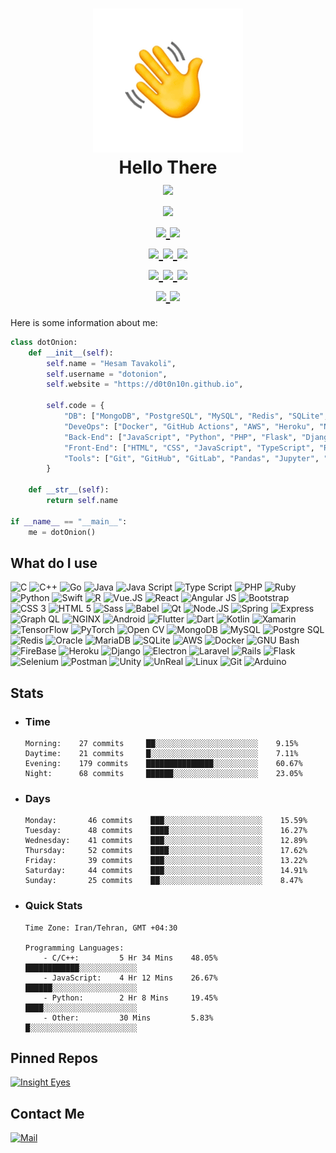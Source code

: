 <h1 align=center>
    <img src="hi.gif" />
    <br />
    Hello There
    <br />
    <a href="https://github.com/d0t0n10n/d0t0n10n">
        <img src="https://badges.frapsoft.com/os/v3/open-source.svg?v=103" />
    </a>
    <br />
    <a href="https://github.com/d0t0n10n/d0t0n10n/commits/main">
        <img src="https://img.shields.io/github/last-commit/d0t0n10n/d0t0n10n.svg" />
    </a>
    <br />
    <a href="https://github.com/d0t0n10n?tab=followers">
        <img src="https://img.shields.io/github/followers/d0t0n10n.svg?style=social&label=Follow&maxAge=2592000" />
    </a>
    <a href="https://github.com/d0t0n10n/d0t0n10n/blob/master/license">
        <img src="https://img.shields.io/github/license/d0t0n10n/d0t0n10n.svg" />
    </a>
    <br />
    <a href="https://GitHub.com/d0t0n10n/d0t0n10n/watchers/">
        <img src="https://img.shields.io/github/watchers/d0t0n10n/d0t0n10n.svg?style=social&label=Watch&maxAge=2592000" />
    </a>
    <a href="https://GitHub.com/d0t0n10n/d0t0n10n/stargazers/">
        <img src="https://img.shields.io/github/stars/d0t0n10n/d0t0n10n.svg?style=social&label=Star&maxAge=2592000" />
    </a>
    <a href="https://GitHub.com/d0t0n10n/d0t0n10n/network/">
        <img src="https://img.shields.io/github/forks/d0t0n10n/d0t0n10n.svg?style=social&label=Fork&maxAge=2592000" />
    </a>
    <br />
    <a href="https://github.com/d0t0n10n/d0t0n10n">
        <img src="https://img.shields.io/github/repo-size/d0t0n10n/d0t0n10n" />
    </a>
    <a href="https://github.com/d0t0n10n/d0t0n10n">
        <img src="https://tokei.rs/b1/github/d0t0n10n/d0t0n10n?category=files" />
    </a>
    <a href="https://github.com/d0t0n10n/d0t0n10n">
        <img src="https://tokei.rs/b1/github/d0t0n10n/d0t0n10n?category=lines" />
    </a>
    <br />
    <a href="https://www.markdownguide.org/">
        <img src="https://img.shields.io/badge/MarkDown-000000?style=flat&logo=markdown&logoColor=white" />
    </a>
    <a href="https://open.vscode.dev/d0t0n10n/d0t0n10n">
        <img src="https://open.vscode.dev/badges/open-in-vscode.svg" />
    </a>
</h1>

Here is some information about me:
```python
class dotOnion:
    def __init__(self):
        self.name = "Hesam Tavakoli",
        self.username = "dotonion",
        self.website = "https://d0t0n10n.github.io",
        
        self.code = {
            "DB": ["MongoDB", "PostgreSQL", "MySQL", "Redis", "SQLite", "Cassandra", "NoSQL"],
            "DeveOps": ["Docker", "GitHub Actions", "AWS", "Heroku", "Nginx", "Git", "Selenium", "Machine Learning"],
            "Back-End": ["JavaScript", "Python", "PHP", "Flask", "Django", "Laravel", "Node.js", "Rust", "Go", "C & C++"],
            "Front-End": ["HTML", "CSS", "JavaScript", "TypeScript", "React", "Bootstrap", "jQuery", "PHP", "Vue.js", "Angular"],
            "Tools": ["Git", "GitHub", "GitLab", "Pandas", "Jupyter", "AutoHotKey", "Sublime", "VS Code", "VIM", "GNU/Linux", "Firebase"]
        }
        
    def __str__(self):
        return self.name
        
if __name__ == "__main__":
    me = dotOnion()

```

## What do I use
![C](https://img.shields.io/badge/C-A8B9CC?style=flat&logo=c&logoColor=white)
![C++](https://img.shields.io/badge/C%2B%2B-00599C?style=flat&logo=c%2B%2B&logoColor=white)
![Go](https://img.shields.io/badge/Go-00ADD8?style=flat&logo=go&logoColor=white)
![Java](https://img.shields.io/badge/Java-007396?style=flat&logo=java&logoColor=white)
![Java Script](https://img.shields.io/badge/JavaScript-F7DF1E?style=flat&logo=javascript&logoColor=white)
![Type Script](https://img.shields.io/badge/TypeScript-3178C6?style=flat&logo=typescript&logoColor=white)
![PHP](https://img.shields.io/badge/PHP-777BB4?style=flat&logo=php&logoColor=white)
![Ruby](https://img.shields.io/badge/Ruby-CC342D?style=flat&logo=ruby&logoColor=white)
![Python](https://img.shields.io/badge/Python-3776AB?style=flat&logo=python&logoColor=white)
![Swift](https://img.shields.io/badge/Swift-FA7343?style=flat&logo=swift&logoColor=white)
![R](https://img.shields.io/badge/R-276DC3?style=flat&logo=r&logoColor=white)
![Vue.JS](https://img.shields.io/badge/Vue.JS-4FC08D?style=flat&logo=vue.js&logoColor=white)
![React](https://img.shields.io/badge/React-61DAFB?style=flat&logo=react&logoColor=white)
![Angular JS](https://img.shields.io/badge/AngularJS-E23237?style=flat&logo=angularjs&logoColor=white)
![Bootstrap](https://img.shields.io/badge/Bootstrap-7952B3?style=flat&logo=bootstrap&logoColor=white)
![CSS 3](https://img.shields.io/badge/CSS3-1572B6?style=flat&logo=css3&logoColor=white)
![HTML 5](https://img.shields.io/badge/HTML5-E34F26?style=flat&logo=html5&logoColor=white)
![Sass](https://img.shields.io/badge/Sass-CC6699?style=flat&logo=sass&logoColor=white)
![Babel](https://img.shields.io/badge/Babel-F9DC3E?style=flat&logo=babel&logoColor=white)
![Qt](https://img.shields.io/badge/Qt-41CD52?style=flat&logo=qt&logoColor=white)
![Node.JS](https://img.shields.io/badge/Node.JS-339933?style=flat&logo=node.js&logoColor=white)
![Spring](https://img.shields.io/badge/Spring-6DB33F?style=flat&logo=spring&logoColor=white)
![Express](https://img.shields.io/badge/Express-000000?style=flat&logo=express&logoColor=white)
![Graph QL](https://img.shields.io/badge/GraphQL-E10098?style=flat&logo=graphql&logoColor=white)
![NGINX](https://img.shields.io/badge/NGINX-009639?style=flat&logo=nginx&logoColor=white)
![Android](https://img.shields.io/badge/Android-3DDC84?style=flat&logo=android&logoColor=white)
![Flutter](https://img.shields.io/badge/Flutter-02569B?style=flat&logo=flutter&logoColor=white)
![Dart](https://img.shields.io/badge/Dart-0175C2?style=flat&logo=dart&logoColor=white)
![Kotlin](https://img.shields.io/badge/Kotlin-0095D5?style=flat&logo=kotlin&logoColor=white)
![Xamarin](https://img.shields.io/badge/Xamarin-3498DB?style=flat&logo=xamarin&logoColor=white)
![TensorFlow](https://img.shields.io/badge/TensorFlow-FF6F00?style=flat&logo=tensorflow&logoColor=white)
![PyTorch](https://img.shields.io/badge/PyTorch-EE4C2C?style=flat&logo=pytorch&logoColor=white)
![Open CV](https://img.shields.io/badge/OpenCV-5C3EE8?style=flat&logo=opencv&logoColor=white)
![MongoDB](https://img.shields.io/badge/MongoDB-47A248?style=flat&logo=mongodb&logoColor=white)
![MySQL](https://img.shields.io/badge/MySQL-4479A1?style=flat&logo=mysql&logoColor=white)
![Postgre SQL](https://img.shields.io/badge/PostgreSQL-336791?style=flat&logo=postgresql&logoColor=white)
![Redis](https://img.shields.io/badge/Redis-DC382D?style=flat&logo=redis&logoColor=white)
![Oracle](https://img.shields.io/badge/Oracle-F80000?style=flat&logo=oracle&logoColor=white)
![MariaDB](https://img.shields.io/badge/MariaDB-003545?style=flat&logo=mariadb&logoColor=white)
![SQLite](https://img.shields.io/badge/SQLite-003B57?style=flat&logo=sqlite&logoColor=white)
![AWS](https://img.shields.io/badge/AWS-232F3E?style=flat&logo=amazon-aws&logoColor=white)
![Docker](https://img.shields.io/badge/Docker-2498ED?style=flat&logo=docker&logoColor=white)
![GNU Bash](https://img.shields.io/badge/Bash-4EAA25?style=flat&logo=gnu-bash&logoColor=white)
![FireBase](https://img.shields.io/badge/FireBase-FFCA28?style=flat&logo=firebase&logoColor=white)
![Heroku](https://img.shields.io/badge/Heroku-430098?style=flat&logo=heroku&logoColor=white)
![Django](https://img.shields.io/badge/Django-092E20?style=flat&logo=django&logoColor=white)
![Electron](https://img.shields.io/badge/Electron-47848F?style=flat&logo=electron&logoColor=white)
![Laravel](https://img.shields.io/badge/Laravel-FF2D20?style=flat&logo=laravel&logoColor=white)
![Rails](https://img.shields.io/badge/Rails-CC0000?style=flat&logo=ruby-on-rails&logoColor=white)
![Flask](https://img.shields.io/badge/Flask-000000?style=flat&logo=flask&logoColor=white)
![Selenium](https://img.shields.io/badge/Selenium-43B02A?style=flat&logo=selenium&logoColor=white)
![Postman](https://img.shields.io/badge/Postman-FF6C37?style=flat&logo=postman&logoColor=white)
![Unity](https://img.shields.io/badge/Unity-000000?style=flat&logo=unity&logoColor=white)
![UnReal](https://img.shields.io/badge/Unreal-313131?style=flat&logo=unreal-engine&logoColor=white)
![Linux](https://img.shields.io/badge/Linux-FCC624?style=flat&logo=linux&logoColor=white)
![Git](https://img.shields.io/badge/Git-F05032?style=flat&logo=git&logoColor=white)
![Arduino](https://img.shields.io/badge/Arduino-00979D?style=flat&logo=arduino&logoColor=white)

## Stats
  - ### Time
    ```
    Morning:    27 commits     ██░░░░░░░░░░░░░░░░░░░░░░░    9.15%
    Daytime:    21 commits     █░░░░░░░░░░░░░░░░░░░░░░░░    7.11%
    Evening:    179 commits    ███████████████░░░░░░░░░░    60.67%
    Night:      68 commits     ██████░░░░░░░░░░░░░░░░░░░    23.05%
    ```
  - ### Days
    ```
    Monday:       46 commits    ███░░░░░░░░░░░░░░░░░░░░░░    15.59%
    Tuesday:      48 commits    ████░░░░░░░░░░░░░░░░░░░░░    16.27%
    Wednesday:    41 commits    ███░░░░░░░░░░░░░░░░░░░░░░    12.89%
    Thursday:     52 commits    ████░░░░░░░░░░░░░░░░░░░░░    17.62%
    Friday:       39 commits    ███░░░░░░░░░░░░░░░░░░░░░░    13.22%
    Saturday:     44 commits    ███░░░░░░░░░░░░░░░░░░░░░░    14.91%
    Sunday:       25 commits    ██░░░░░░░░░░░░░░░░░░░░░░░    8.47%
    ```
  - ### Quick Stats
    ```
    Time Zone: Iran/Tehran, GMT +04:30

    Programming Languages:
        - C/C++:         5 Hr 34 Mins    48.05%    ████████████░░░░░░░░░░░░░
        - JavaScript:    4 Hr 12 Mins    26.67%    ██████░░░░░░░░░░░░░░░░░░░
        - Python:        2 Hr 8 Mins     19.45%    ████░░░░░░░░░░░░░░░░░░░░░
        - Other:         30 Mins         5.83%     █░░░░░░░░░░░░░░░░░░░░░░░░
    ```

## Pinned Repos
[![Insight Eyes](https://github-readme-stats.vercel.app/api/pin/?username=d0t0n10n&repo=insight-eyes&theme=radical)](https://github.com/d0t0n10n/insight-eyes)

## Contact Me
[![Mail](https://img.shields.io/badge/CodeForces-1F8ACB?style=flat&logo=codeforces&logoColor=white)]()
